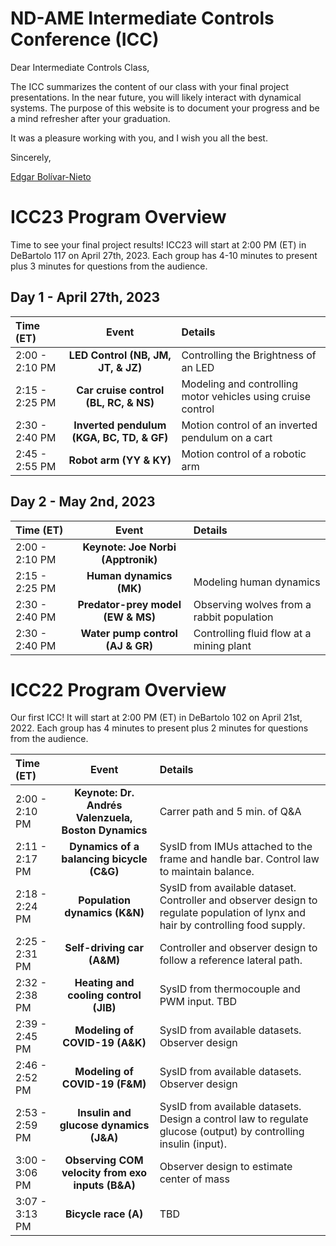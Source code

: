 # ND-AME Intermediate Controls Conference (ICC)

Dear Intermediate Controls Class,

The ICC summarizes the content of our class with your final project presentations. In the near future, you will likely interact with dynamical systems. The purpose of this website is to document your progress and be a mind refresher after your graduation.

It was a pleasure working with you, and I wish you all the best.

Sincerely,

[Edgar Bolívar-Nieto](https://engineering.nd.edu/faculty/edgar-bolivar-nieto/)

# ICC23 Program Overview
Time to see your final project results! ICC23 will start at 2:00 PM (ET) in DeBartolo 117 on April 27th, 2023. Each group has 4-10 minutes to present plus 3 minutes for questions from the audience.

## Day 1 - April 27th, 2023

| Time (ET)      | Event | Details    |
| :---         |    :----:   |          :--- |
| 2:00 - 2:10 PM | **LED Control (NB, JM, JT, & JZ)**  | Controlling the Brightness of an LED   |
| 2:15 - 2:25 PM | **Car cruise control (BL, RC, & NS)**      | Modeling and controlling motor vehicles using cruise control |
| 2:30 - 2:40 PM | **Inverted pendulum (KGA, BC, TD, & GF)**      | Motion control of an inverted pendulum on a cart |
| 2:45 - 2:55 PM | **Robot arm (YY & KY)**      | Motion control of a robotic arm |

## Day 2 - May 2nd, 2023

| Time (ET)      | Event | Details    |
| :---         |    :----:   |          :--- |
| 2:00 - 2:10 PM | **Keynote: Joe Norbi (Apptronik)**      | |
| 2:15 - 2:25 PM | **Human dynamics (MK)** | Modeling human dynamics |
| 2:30 - 2:40 PM | **Predator-prey model (EW & MS)** | Observing wolves from a rabbit population |
| 2:30 - 2:40 PM | **Water pump control (AJ & GR)** | Controlling fluid flow at a mining plant |


# ICC22 Program Overview
Our first ICC! It will start at 2:00 PM (ET) in DeBartolo 102 on April 21st, 2022. Each group has 4 minutes to present plus 2 minutes for questions from the audience.

| Time (ET)      | Event | Details    |
| :---         |    :----:   |          :--- |
| 2:00 - 2:10 PM | **Keynote: Dr. Andrés Valenzuela, Boston Dynamics**  | Carrer path and 5 min. of Q&A   |
| 2:11 - 2:17 PM | **Dynamics of a balancing bicycle (C&G)**      | SysID from IMUs attached to the frame and handle bar. Control law to maintain balance. |
| 2:18 - 2:24 PM | **Population dynamics (K&N)**      | SysID from available dataset. Controller and observer design to regulate population of lynx and hair by controlling food supply.|
| 2:25 - 2:31 PM | **Self-driving car (A&M)**      | Controller and observer design to follow a reference lateral path.|
| 2:32 - 2:38 PM | **Heating and cooling control (JIB)**      | SysID from thermocouple and PWM input. TBD|
| 2:39 - 2:45 PM | **Modeling of COVID-19 (A&K)**    | SysID from available datasets. Observer design|
| 2:46 - 2:52 PM | **Modeling of COVID-19 (F&M)**    | SysID from available datasets. Observer design|
| 2:53 - 2:59 PM | **Insulin and glucose dynamics (J&A)**    | SysID from available datasets. Design a control law to regulate glucose (output) by controlling insulin (input).|
| 3:00 - 3:06 PM | **Observing COM velocity from exo inputs (B&A)**    | Observer design to estimate center of mass|
| 3:07 - 3:13 PM | **Bicycle race (A)**  | TBD|
